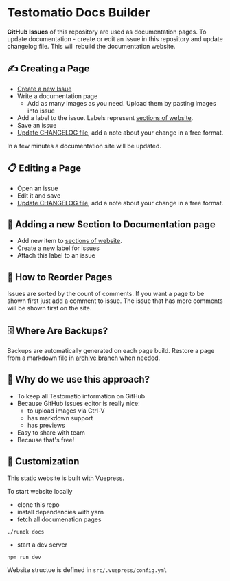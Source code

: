 # Testomatio Docs Builder

**GitHub Issues** of this repository are used as documentation pages.
To update documentation - create or edit an issue in this repository and update changelog file. This will rebuild the documentation website.

## ✍ Creating a Page

* [Create a new Issue](https://github.com/testomatio/docs/issues/new/choose)
* Write a documentation page
  * Add as many images as you need. Upload them by pasting images into issue
* Add a label to the issue. Labels represent [sections of website](https://github.com/testomatio/docs/blob/master/sections.js).
* Save an issue
* [Update CHANGELOG file](https://github.com/testomatio/docs/edit/master/CHANGELOG.js), add a note about your change in a free format.

In a few minutes a documentation site will be updated.

## 📋 Editing a Page

* Open an issue
* Edit it and save
* [Update CHANGELOG file](https://github.com/testomatio/docs/edit/master/CHANGELOG.js), add a note about your change in a free format.

## 📁 Adding a new Section to Documentation page

* Add new item to [sections of website](https://github.com/testomatio/docs/blob/master/sections.js).
* Create a new label for issues
* Attach this label to an issue

## 🔽 How to Reorder Pages

Issues are sorted by the count of comments. If you want a page to be shown first just add a comment to issue. The issue that has more comments will be shown first on the site.

## 🗄️ Where Are Backups?

Backups are automatically generated on each page build.
Restore a page from a markdown file in [archive branch](https://github.com/testomatio/docs/tree/archive/src) when needed.

## 🤔 Why do we use this approach?

* To keep all Testomatio information on GitHub
* Because GitHub issues editor is really nice:
  * to upload images via Ctrl-V
  * has markdown support
  * has previews
* Easy to share with team
* Because that's free!

## 🔨 Customization

This static website is built with Vuepress.

To start website locally

* clone this repo
* install dependencies with yarn
* fetch all documenation pages

```
./runok docs
```
* start a dev server

```
npm run dev
```

Website structue is defined in `src/.vuepress/config.yml`
